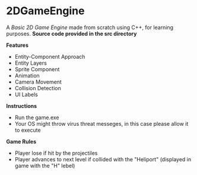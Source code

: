 # 2DGameEngine
A *Basic 2D Game Engine* made from scratch using C++, for learning purposes. **Source code provided in the src directory**

**Features**
* Entity-Component Approach
* Entity Layers
* Sprite Component
* Animation
* Camera Movement
* Collision Detection
* UI Labels

**Instructions**
* Run the game.exe
* Your OS might throw virus threat messeges, in this case please allow it to execute

**Game Rules**
* Player lose if hit by the projectiles
* Player advances to next level if collided with the "Heliport" (displayed in game with the "H" lebel)
